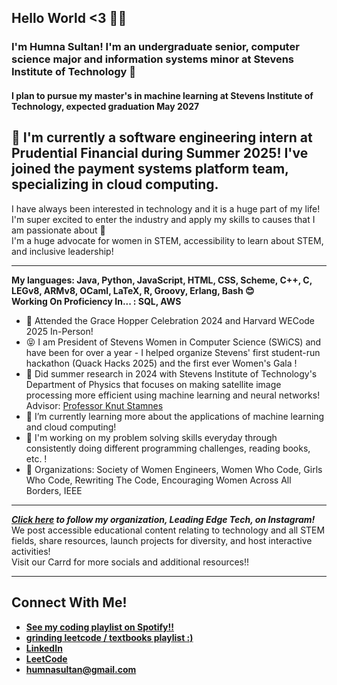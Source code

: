 ## Hello World <3 👩‍💻
### I'm Humna Sultan! I'm an undergraduate senior, computer science major and information systems minor at Stevens Institute of Technology 🦆   
#### I plan to pursue my master's in machine learning at Stevens Institute of Technology, expected graduation May 2027

🎉 **I'm currently a software engineering intern at Prudential Financial during Summer 2025!**
I've joined the payment systems platform team, specializing in cloud computing.
-
I have always been interested in technology and it is a huge part of my life! I'm super excited to enter the industry and apply my skills to causes that I am passionate about 💜  
I'm a huge advocate for women in STEM, accessibility to learn about STEM, and inclusive leadership!  

---

**My languages: Java, Python, JavaScript, HTML, CSS, Scheme, C++, C, LEGv8, ARMv8, OCaml, LaTeX, R, Groovy, Erlang, Bash 😊**  
**Working On Proficiency In... : SQL, AWS**
- 🤭 Attended the Grace Hopper Celebration 2024 and Harvard WECode 2025 In-Person!
- 😝 I am President of Stevens Women in Computer Science (SWiCS) and have been for over a year - I helped organize Stevens' first student-run hackathon (Quack Hacks 2025) and the first ever Women's Gala !
- 🚀 Did summer research in 2024 with Stevens Institute of Technology's Department of Physics that focuses on making satellite image processing more efficient using machine learning and neural networks! Advisor: [Professor Knut Stamnes](https://www.stevens.edu/profile/kstamnes)  
- 🌱 I’m currently learning more about the applications of machine learning and cloud computing!
- 🤩 I'm working on my problem solving skills everyday through consistently doing different programming challenges, reading books, etc. !
- 👾 Organizations: Society of Women Engineers, Women Who Code, Girls Who Code, Rewriting The Code, Encouraging Women Across All Borders, IEEE  

---

_**[Click here](https://www.instagram.com/leadingedge.tech/) to follow my organization, Leading Edge Tech, on Instagram!**_  
We post accessible educational content relating to technology and all STEM fields, share resources, launch projects for diversity, and host interactive activities!  
Visit our Carrd for more socials and additional resources!!

---

## Connect With Me!
- **[See my coding playlist on Spotify!!](https://open.spotify.com/playlist/2XcpOFixCnc8DHQ5OwGz06?si=8e0eb76396a54302)**
- **[grinding leetcode / textbooks playlist :)](https://open.spotify.com/playlist/7ljQlZ9FvgmMBKl9eLyIvj?si=68eadee1e5e74505)**
- **[LinkedIn](https://www.linkedin.com/in/humna-sultan/)**   
- **[LeetCode](https://leetcode.com/humnasul/)**
- **[humnasultan@gmail.com](mailto:humnasultan@gmail.com)**
<!--
**humnasul/humnasul** is a ✨ _special_ ✨ repository because its `README.md` (this file) appears on your GitHub profile.

Here are some ideas to get you started:

- 🔭 I’m currently working on ...
- 🌱 I’m currently learning ...
- 👯 I’m looking to collaborate on ...
- 🤔 I’m looking for help with ...
- 💬 Ask me about ...
- 📫 How to reach me: ...
- 😄 Pronouns: ...
- ⚡ Fun fact: ...
-->
